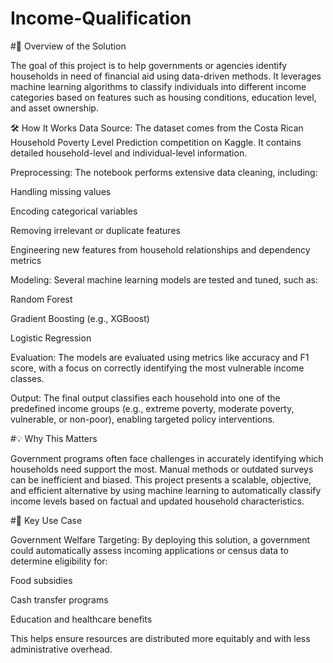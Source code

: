 # Income-Qualification
#🧾 Overview of the Solution


The goal of this project is to help governments or agencies identify households in need of financial aid using data-driven methods. It leverages machine learning algorithms to classify individuals into different income categories based on features such as housing conditions, education level, and asset ownership.

🛠️ How It Works
Data Source: The dataset comes from the Costa Rican Household Poverty Level Prediction competition on Kaggle. It contains detailed household-level and individual-level information.

Preprocessing: The notebook performs extensive data cleaning, including:

Handling missing values

Encoding categorical variables

Removing irrelevant or duplicate features

Engineering new features from household relationships and dependency metrics

Modeling: Several machine learning models are tested and tuned, such as:

Random Forest

Gradient Boosting (e.g., XGBoost)

Logistic Regression

Evaluation: The models are evaluated using metrics like accuracy and F1 score, with a focus on correctly identifying the most vulnerable income classes.

Output: The final output classifies each household into one of the predefined income groups (e.g., extreme poverty, moderate poverty, vulnerable, or non-poor), enabling targeted policy interventions.

#💡 Why This Matters

Government programs often face challenges in accurately identifying which households need support the most. Manual methods or outdated surveys can be inefficient and biased. This project presents a scalable, objective, and efficient alternative by using machine learning to automatically classify income levels based on factual and updated household characteristics.

#📌 Key Use Case

Government Welfare Targeting:
By deploying this solution, a government could automatically assess incoming applications or census data to determine eligibility for:

Food subsidies

Cash transfer programs

Education and healthcare benefits

This helps ensure resources are distributed more equitably and with less administrative overhead.



